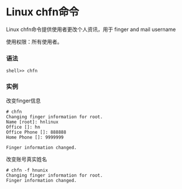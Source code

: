 # Linux chfn命令

Linux chfn命令提供使用者更改个人资讯，用于 finger and mail username

使用权限：所有使用者。

### 语法

    shell>> chfn

### 实例

改变finger信息

    # chfn
    Changing finger information for root.
    Name [root]: hnlinux
    Office []: hn
    Office Phone []: 888888
    Home Phone []: 9999999
    
    Finger information changed.
    

改变账号真实姓名

    # chfn -f hnunix
    Changing finger information for root.
    Finger information changed.
    